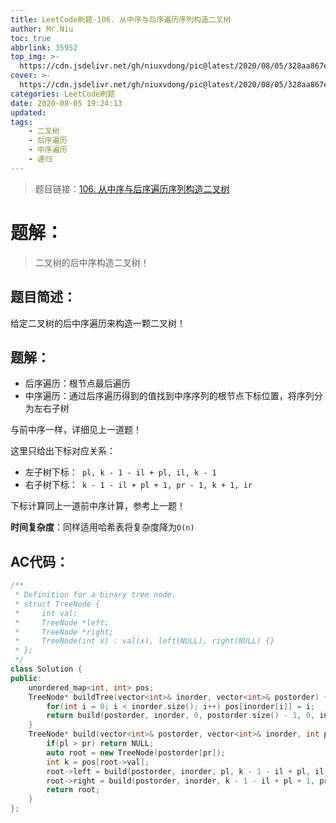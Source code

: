 ```yaml
---
title: LeetCode刷题-106. 从中序与后序遍历序列构造二叉树
author: Mr.Niu
toc: true
abbrlink: 35952
top_img: >-
  https://cdn.jsdelivr.net/gh/niuxvdong/pic@latest/2020/08/05/328aa867ea9dc1132ebad8f8b1e010f1.png
cover: >-
  https://cdn.jsdelivr.net/gh/niuxvdong/pic@latest/2020/08/05/328aa867ea9dc1132ebad8f8b1e010f1.png
categories: LeetCode刷题
date: 2020-08-05 19:24:13
updated:
tags:
	- 二叉树
	- 后序遍历
	- 中序遍历
	- 递归
---
```








> 题目链接：[106. 从中序与后序遍历序列构造二叉树]( https://leetcode-cn.com/problems/construct-binary-tree-from-inorder-and-postorder-traversal/)



# 题解：



> 二叉树的后中序构造二叉树！



## 题目简述：

给定二叉树的后中序遍历来构造一颗二叉树！

## 题解：



- 后序遍历：根节点最后遍历
- 中序遍历：通过后序遍历得到的值找到中序序列的根节点下标位置，将序列分为左右子树

与前中序一样，详细见上一道题！

这里只给出下标对应关系：

- 左子树下标：` pl, k - 1 - il + pl, il, k - 1`
- 右子树下标：` k - 1 - il + pl + 1, pr - 1, k + 1, ir`



下标计算同上一道前中序计算，参考上一题！





**时间复杂度**：同样适用哈希表将复杂度降为`O(n)`

## AC代码：



```c++
/**
 * Definition for a binary tree node.
 * struct TreeNode {
 *     int val;
 *     TreeNode *left;
 *     TreeNode *right;
 *     TreeNode(int x) : val(x), left(NULL), right(NULL) {}
 * };
 */
class Solution {
public:
    unordered_map<int, int> pos;
    TreeNode* buildTree(vector<int>& inorder, vector<int>& postorder) {
        for(int i = 0; i < inorder.size(); i++) pos[inorder[i]] = i;
        return build(postorder, inorder, 0, postorder.size() - 1, 0, inorder.size() - 1); 
    }
    TreeNode* build(vector<int>& postorder, vector<int>& inorder, int pl, int pr, int il, int ir){
        if(pl > pr) return NULL;
        auto root = new TreeNode(postorder[pr]);
        int k = pos[root->val];
        root->left = build(postorder, inorder, pl, k - 1 - il + pl, il, k - 1);
        root->right = build(postorder, inorder, k - 1 - il + pl + 1, pr - 1, k + 1, ir);
        return root;
    }
};
```



